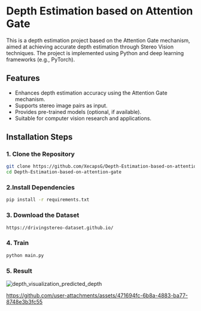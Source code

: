 # Depth Estimation based on Attention Gate

This is a depth estimation project based on the Attention Gate mechanism, aimed at achieving accurate depth estimation through Stereo Vision techniques. The project is implemented using Python and deep learning frameworks (e.g., PyTorch).

## Features
- Enhances depth estimation accuracy using the Attention Gate mechanism.
- Supports stereo image pairs as input.
- Provides pre-trained models (optional, if available).
- Suitable for computer vision research and applications.

## Installation Steps

### 1. Clone the Repository
```bash
git clone https://github.com/XecapsG/Depth-Estimation-based-on-attention-gate.git
cd Depth-Estimation-based-on-attention-gate
```
### 2.Install Dependencies
```bash
pip install -r requirements.txt

```

### 3. Download the Dataset

```bash
https://drivingstereo-dataset.github.io/

```

### 4. Train
```bash
python main.py

```
### 5. Result
![depth_visualization_predicted_depth](https://github.com/user-attachments/assets/d131f892-812d-4ce1-a897-0feb70785517)


https://github.com/user-attachments/assets/471694fc-6b8a-4883-ba77-8748e3b3fc55





